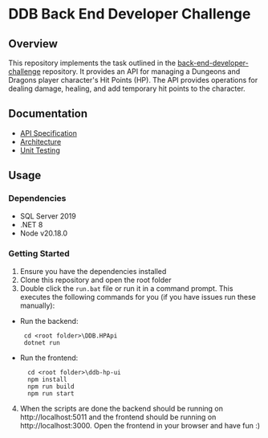 # DDB Back End Developer Challenge

## Overview
This repository implements the task outlined in the [back-end-developer-challenge](https://github.com/DnDBeyond/back-end-developer-challenge) repository.  It provides an API for managing a Dungeons and Dragons player character's Hit Points (HP).  The API provides operations for dealing damage, healing, and add temporary hit points to the character.

## Documentation
- [API Specification](https://github.com/jasstsg/back-end-developer-challenge/wiki/API-Specification)
- [Architecture](https://github.com/jasstsg/back-end-developer-challenge/wiki/Architecture)
- [Unit Testing](https://github.com/jasstsg/back-end-developer-challenge/wiki/Unit-Testing)

## Usage

### Dependencies
- SQL Server 2019
- .NET 8
- Node v20.18.0

### Getting Started
1. Ensure you have the dependencies installed
2. Clone this repository and open the root folder
3. Double click the `run.bat` file or run it in a command prompt.  This executes the following commands for you (if you have issues run these manually):
  - Run the backend:
     ```CMD
      cd <root folder>\DDB.HPApi
      dotnet run
    ```
  - Run the frontend:
    ```CMD
      cd <root folder>\ddb-hp-ui
      npm install
      npm run build
      npm run start
    ```
4. When the scripts are done the backend should be running on http://localhost:5011 and the frontend should be running on http://localhost:3000.  Open the frontend in your browser and have fun :)
